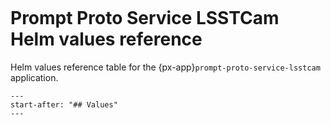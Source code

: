 ```{px-app-values} prompt-proto-service-lsstcam
```

# Prompt Proto Service LSSTCam Helm values reference

Helm values reference table for the {px-app}`prompt-proto-service-lsstcam` application.

```{include} ../../../applications/prompt-proto-service-lsstcam/README.md
---
start-after: "## Values"
---
```
